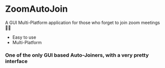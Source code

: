 # ZoomAutoJoin
A GUI Multi-Platform application for those who forget to join zoom meetings 🤦‍♂️
- Easy to use
- Multi-Platform
### One of the only GUI based Auto-Joiners, with a very pretty interface
